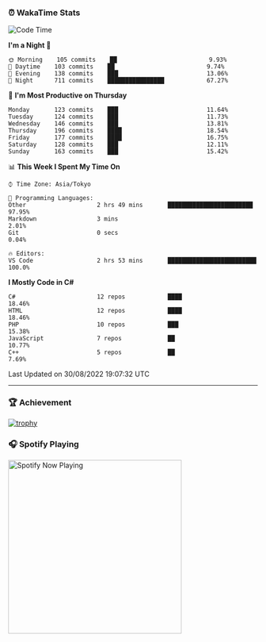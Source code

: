 ### ⏰ WakaTime Stats


<!--START_SECTION:waka-->
![Code Time](http://img.shields.io/badge/Code%20Time-489%20hrs%2017%20mins-blue)

**I'm a Night 🦉** 

```text
🌞 Morning    105 commits    ██                          9.93% 
🌆 Daytime    103 commits    ██                          9.74% 
🌃 Evening    138 commits    ███                         13.06% 
🌙 Night      711 commits    ████████████████            67.27%

```
📅 **I'm Most Productive on Thursday** 

```text
Monday       123 commits    ███                         11.64% 
Tuesday      124 commits    ███                         11.73% 
Wednesday    146 commits    ███                         13.81% 
Thursday     196 commits    ████                        18.54% 
Friday       177 commits    ████                        16.75% 
Saturday     128 commits    ███                         12.11% 
Sunday       163 commits    ███                         15.42%

```


📊 **This Week I Spent My Time On** 

```text
⌚︎ Time Zone: Asia/Tokyo

💬 Programming Languages: 
Other                    2 hrs 49 mins       ████████████████████████    97.95% 
Markdown                 3 mins                                          2.01% 
Git                      0 secs                                          0.04%

🔥 Editors: 
VS Code                  2 hrs 53 mins       █████████████████████████   100.0%

```

**I Mostly Code in C#** 

```text
C#                       12 repos            ████                        18.46% 
HTML                     12 repos            ████                        18.46% 
PHP                      10 repos            ███                         15.38% 
JavaScript               7 repos             ██                          10.77% 
C++                      5 repos             ██                          7.69%

```



 Last Updated on 30/08/2022 19:07:32 UTC
<!--END_SECTION:waka-->

---

### 🏆 Achievement

[![trophy](https://github-profile-trophy.vercel.app/?username=Slime-hatena&theme=flat&no-bg=true&no-frame=true&column=8)](https://github.com/ryo-ma/github-profile-trophy)

### 🎧 Spotify Playing

[<img src="https://spotify-now-playing-slime-hatena.vercel.app/api/spotify-playing" alt="Spotify Now Playing" width="350" />](https://open.spotify.com/user/slime_hatena)

<!--
**Slime-hatena/Slime-hatena** is a ✨ _special_ ✨ repository because its `README.md` (this file) appears on your GitHub profile.

Here are some ideas to get you started:

- 🔭 I’m currently working on ...
- 🌱 I’m currently learning ...
- 👯 I’m looking to collaborate on ...
- 🤔 I’m looking for help with ...
- 💬 Ask me about ...
- 📫 How to reach me: ...
- 😄 Pronouns: ...
- ⚡ Fun fact: ...
-->
